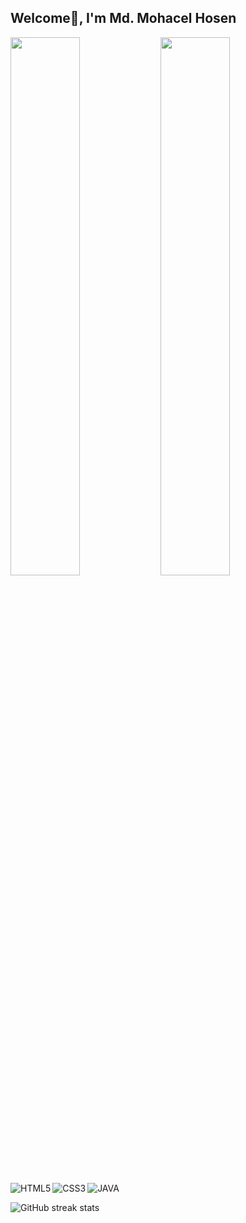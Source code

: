 ## Welcome🤗,  I'm Md. Mohacel Hosen

<img align="left" width="47%" src="https://github-readme-stats.vercel.app/api?username=mohacelhosen&show_icons=true&theme=material-palenight" />
<img align="left" width="47%" src="https://github-readme-stats.vercel.app/api/top-langs/?username=mohacelhosen&layout=compact" />

<img alt="JAVA" src="https://img.shields.io/badge/java-%23ED8B00.svg?style=for-the-badge&logo=java&logoColor=white" />
<img alt="HTML5" align="left" src="https://img.shields.io/badge/html5-%23E34F26.svg?style=for-the-badge&logo=html5&logoColor=white" />
<img alt="CSS3" align="left" src="https://img.shields.io/badge/css3-%231572B6.svg?style=for-the-badge&logo=css3&logoColor=white" />


![GitHub streak stats](https://github-readme-streak-stats.herokuapp.com/?user=mohacelhosen)  

